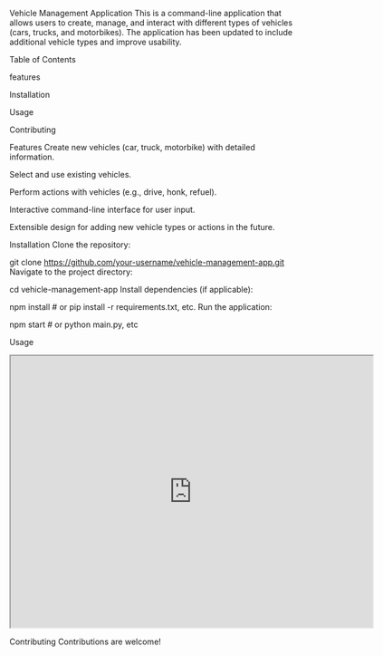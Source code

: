 Vehicle Management Application
This is a command-line application that allows users to create, manage, and interact with different types of vehicles (cars, trucks, and motorbikes). The application has been updated to include additional vehicle types and improve usability.

Table of Contents

features

Installation

Usage

Contributing

Features
Create new vehicles (car, truck, motorbike) with detailed information.

Select and use existing vehicles.

Perform actions with vehicles (e.g., drive, honk, refuel).

Interactive command-line interface for user input.

Extensible design for adding new vehicle types or actions in the future.

Installation
Clone the repository:

git clone https://github.com/your-username/vehicle-management-app.git
Navigate to the project directory:

cd vehicle-management-app
Install dependencies (if applicable):

npm install  # or pip install -r requirements.txt, etc.
Run the application:

npm start  # or python main.py, etc

Usage
<iframe src="https://drive.google.com/file/d/1czocOHCslS2YEukwnHD7BCzLDbshUdt1/preview" width="640" height="480"></iframe>

Contributing
Contributions are welcome! 
